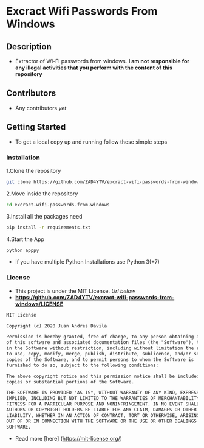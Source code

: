 # Excract Wifi Passwords From Windows

## Description

- Extractor of Wi-Fi passwords from windows. **I am not responsible for any illegal activities that you perform with the  content of this repository**

## Contributors

- Any contributors *yet*

## Getting Started

- To get a local copy up and running follow these simple steps

### Installation

1.Clone the repository

```sh
git clone https://github.com/ZAD4YTV/excract-wifi-passwords-from-windows/
```

2.Move inside the repository

```sh
cd excract-wifi-passwords-from-windows
```

3.Install all the packages need

```sh
pip install -r requirements.txt
```

4.Start the App

```sh
python apppy
```

- If you have multiple Python Installations use Python 3(+7)

### License

- This project is under the MIT License. _Url below_
- **<https://github.com/ZAD4YTV/excract-wifi-passwords-from-windows/LICENSE>**

```txt
MIT License

Copyright (c) 2020 Juan Andres Davila

Permission is hereby granted, free of charge, to any person obtaining a copy
of this software and associated documentation files (the "Software"), to deal
in the Software without restriction, including without limitation the rights
to use, copy, modify, merge, publish, distribute, sublicense, and/or sell
copies of the Software, and to permit persons to whom the Software is
furnished to do so, subject to the following conditions:

The above copyright notice and this permission notice shall be included in all
copies or substantial portions of the Software.

THE SOFTWARE IS PROVIDED "AS IS", WITHOUT WARRANTY OF ANY KIND, EXPRESS OR
IMPLIED, INCLUDING BUT NOT LIMITED TO THE WARRANTIES OF MERCHANTABILITY,
FITNESS FOR A PARTICULAR PURPOSE AND NONINFRINGEMENT. IN NO EVENT SHALL THE
AUTHORS OR COPYRIGHT HOLDERS BE LIABLE FOR ANY CLAIM, DAMAGES OR OTHER
LIABILITY, WHETHER IN AN ACTION OF CONTRACT, TORT OR OTHERWISE, ARISING FROM,
OUT OF OR IN CONNECTION WITH THE SOFTWARE OR THE USE OR OTHER DEALINGS IN THE
SOFTWARE.
```

- Read more [here] (<https://mit-license.org/>)
